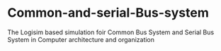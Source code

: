 # Common-and-serial-Bus-system
The Logisim based simulation foir Common Bus System and Serial Bus System in Computer architecture and organization
